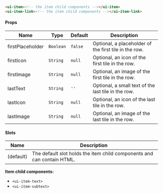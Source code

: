 ```html
<ui-item><!-- the item child components --></ui-item>
<ui-item-link><!-- the item child components --></ui-item-link>
```

#### Props

| Name             | Type      | Default | Description                                           |
| ---------------- | --------- | ------- | ----------------------------------------------------- |
| firstPlaceholder | `Boolean` | `false` | Optional, a placeholder of the first tile in the row. |
| firstIcon        | `String`  | `null`  | Optional, an icon of the first tile in the row.       |
| firstImage       | `String`  | `null`  | Optional, an image of the first tile in the row.      |
| lastText         | `String`  | `''`    | Optional, a small text of the last tile in the row.   |
| lastIcon         | `String`  | `null`  | Optional, an icon of the last tile in the row.        |
| lastImage        | `String`  | `null`  | Optional, an image of the last tile in the row.       |

#### Slots

| Name      | Description                                                            |
| --------- | ---------------------------------------------------------------------- |
| (default) | The default slot holds the item child components and can contain HTML. |

**Item child components:**

- `<ui-item-text>`
- `<ui-item-subtext>`
